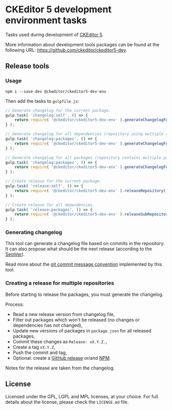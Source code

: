 CKEditor 5 development environment tasks
========================================

Tasks used during development of [CKEditor 5](https://ckeditor5.github.io).

More information about development tools packages can be found at the following URL: <https://github.com/ckeditor/ckeditor5-dev>.

## Release tools

### Usage

```
npm i --save-dev @ckeditor/ckeditor5-dev-env
```

Then add the tasks to `gulpfile.js`:

```js
// Generate changelog for the current package.
gulp.task( 'changelog:self', () => {
	return require( '@ckeditor/ckeditor5-dev-env' ).generateChangelogForSinglePackage();
} );

// Generate changelog for all dependencies (repository using multiple repositories).
gulp.task( 'changelog:packages', () => {
	return require( '@ckeditor/ckeditor5-dev-env' ).generateChangelogForSubRepositories( /* options */ );
} );

// Generate changelog for all packages (repository contains multiple packages).
gulp.task( 'changelog:packages', () => {
	return require( '@ckeditor/ckeditor5-dev-env' ).generateChangelogForSubPackages( /* options */ );
} );

// Create release for the current package.
gulp.task( 'release:self', () => {
	return require( '@ckeditor/ckeditor5-dev-env' ).releaseRepository();
} );

// Create release for all dependencies.
gulp.task( 'release:packages', () => {
	return require( '@ckeditor/ckeditor5-dev-env' ).releaseSubRepositories( /* options */ );
} );
```

### Generating changelog

This tool can generate a changelog file based on commits in the repository. It can also propose what should be the next release (according to the [SemVer](http://semver.org)).

Read more about the [git commit message convention](https://github.com/ckeditor/ckeditor5-design/wiki/Git-commit-message-convention) implemented by this tool.

### Creating a release for multiple repositories

Before starting to release the packages, you must generate the changelog.

Process:

* Read a new release version from changelog file,
* Filter out packages which won't be released (no changes or dependencies has not changed),
* Update new versions of packages in `package.json` for all released packages,
* Commit these changes as `Release: vX.Y.Z.`,
* Create a tag `vX.Y.Z`,
* Push the commit and tag,
* Optional: create a [GitHub release](https://help.github.com/articles/creating-releases/) or/and [NPM](https://docs.npmjs.com/getting-started/publishing-npm-packages).

Notes for the release are taken from the changelog.

## License

Licensed under the GPL, LGPL and MPL licenses, at your choice. For full details about the license, please check the `LICENSE.md` file.

